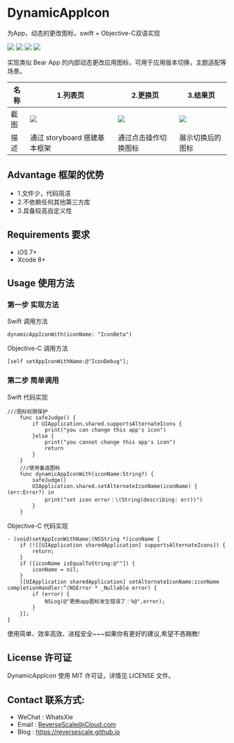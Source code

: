 # DynamicAppIcon
为App，动态的更改图标，swift + Objective-C双语实现

![](https://img.shields.io/badge/platform-iOS-red.svg) 
![](https://img.shields.io/badge/language-Swift-orange.svg) 
![](https://img.shields.io/badge/download-4.9MB-brightgreen.svg)
![](https://img.shields.io/badge/license-MIT%20License-brightgreen.svg) 

实现类似 Bear App 的内部动态更改应用图标，可用于应用版本切换，主题适配等场景。

| 名称 |1.列表页 |2.更换页 |3.结果页 |
| ------------- | ------------- | ------------- | ------------- |
| 截图 | ![](http://og1yl0w9z.bkt.clouddn.com/17-10-12/66261150.jpg) | ![](http://og1yl0w9z.bkt.clouddn.com/17-10-12/59017691.jpg) | ![](http://og1yl0w9z.bkt.clouddn.com/17-10-12/23193778.jpg) |
| 描述 | 通过 storyboard 搭建基本框架 | 通过点击操作切换图标 | 展示切换后的图标 |


## Advantage 框架的优势
* 1.文件少，代码简洁
* 2.不依赖任何其他第三方库
* 3.具备较高自定义性


## Requirements 要求
* iOS 7+
* Xcode 8+


## Usage 使用方法
### 第一步 实现方法
Swift 调用方法
```
dynamicAppIconWith(iconName: "IconBeta")
```
Objective-C 调用方法
```
[self setAppIconWithName:@"IconDebug"];
```
### 第二步 简单调用
Swift 代码实现
```
///图标权限保护
    func safeJudge() {
        if UIApplication.shared.supportsAlternateIcons {
            print("you can change this app's icon")
        }else {
            print("you cannot change this app's icon")
            return
        }
    }
    ///使用备选图标
    func dynamicAppIconWith(iconName:String?) {
        safeJudge()
        UIApplication.shared.setAlternateIconName(iconName) { (err:Error?) in
            print("set icon error：\(String(describing: err))")
        }
    }
```
Objective-C 代码实现
```
- (void)setAppIconWithName:(NSString *)iconName {
    if (![[UIApplication sharedApplication] supportsAlternateIcons]) {
        return;
    }
    if ([iconName isEqualToString:@""]) {
        iconName = nil;
    }
    [[UIApplication sharedApplication] setAlternateIconName:iconName completionHandler:^(NSError * _Nullable error) {
        if (error) {
            NSLog(@"更换app图标发生错误了：%@",error);
        }
    }];
}
```
使用简单、效率高效、进程安全~~~如果你有更好的建议,希望不吝赐教!


## License 许可证
DynamicAppIcon 使用 MIT 许可证，详情见 LICENSE 文件。


## Contact 联系方式:
* WeChat : WhatsXie
* Email : ReverseScale@iCloud.com
* Blog : https://reversescale.github.io

